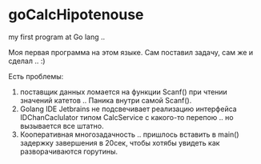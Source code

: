 # goCalcHipotenouse
my first program at Go lang .. 


Моя первая программа на этом языке. Сам поставил задачу, сам же и сделал .. :)

Есть проблемы:
1. поставщик данных ломается на функции Scanf() при чтении значений катетов .. Паника внутри самой Scanf().
2. Golang IDE Jetbrains не подсвечивает реализацию интерфейса IDChanCaclulator типом CalcService с какого-то перепою .. но вызывается все штатно.
3. Кооперативная многозадачность .. пришлось вставить в main() задержку завершения в 20сек, чтобы хотябы увидеть как разворачиваются горутины.
